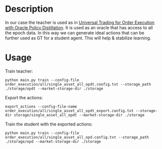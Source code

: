 # Description
In our case the teacher is used as in [Universal Trading for Order Execution with Oracle Policy Distillation](https://arxiv.org/abs/2103.10860).
It is used as an oracle that has access to all the epoch data. In this way we can generate ideal actions that can be further
used as GT for a student agent. This will help & stabilize learning.

# Usage
Train teacher:
```shell
python main.py train --config-file order_execution/all/single_asset_all_opdt.config.txt --storage_path ./storage/opdt --market-storage-dir ./storage
```
Export the actions:
```shell
export_actions --config-file-name order_execution/all/single_asset_all_opdt_export.config.txt --storage-dir storage/single_asset_all_opdt --market-storage-dir ./storage
```
Train the student with the exported actions:
```shell
python main.py train --config-file order_execution/all/single_asset_all_opd.config.txt --storage_path ./storage/opd --market-storage-dir ./storage
```

